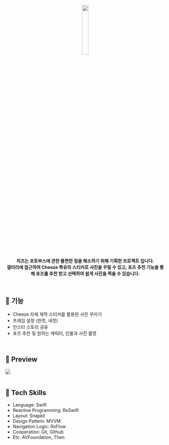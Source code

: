 <p align=center>
<img src = "https://github.com/graduate-cheeze/Cheeze-iOS/assets/80827042/86222e81-76df-4db0-bbdb-25e1e9503030" width=20%/>
<p/>
  
<p align=center>
<b> 치즈는 포토부스에 관한 불편한 점을 해소하기 위해 기획한 프로젝트 입니다. </b> <br>
<b> 갤러리에 접근하여 Cheeze 특유의 스티커로 사진을 꾸밀 수 있고, 포즈 추천 기능을 통해 포즈를 추천 받고 선택하여 쉽게 사진을 찍을 수 있습니다. </b>
</p>

<br>

## 🧀 기능
- Cheeze 자체 제작 스티커를 활용한 사진 꾸미기
- 프레임 설정 (한컷, 네컷)
- 인스타 스토리 공유
- 포즈 추천 및 원하는 캐릭터, 인물과 사진 촬영
  
<br>

## 🧀 Preview
<img src = "https://github.com/graduate-cheeze/Cheeze-iOS/assets/80827042/b9f86c12-4590-4ad7-9611-ba528cdb3883" />

<br>
<br>

## 🧀 Tech Skills
- Language: Swift
- Reactive Programming: RxSwift
- Layout: Snapkit
- Design Pattern: MVVM
- Navigation Logic: RxFlow
- Cooperation: Git, Github
- Etc: AVFoundation, Then
